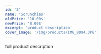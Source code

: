 ```yaml
---
id: '3'
name: 'Scrunchies'
oldPrice: '10.00$'
newPrice: '8.00$'
excerpt: 'product description'
cover_image: '/img/products/IMG_8094.JPG'
---
```

full product description